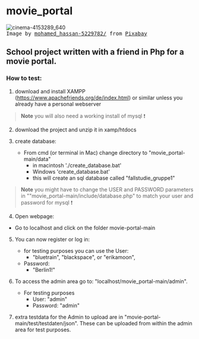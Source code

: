 # movie_portal

![cinema-4153289_640](https://user-images.githubusercontent.com/85740167/230725855-1da7d3c5-a79b-455a-b6aa-d198052213b5.jpg)
<br><samp>Image by <a href="https://pixabay.com/users/mohamed_hassan-5229782/?utm_source=link-attribution&amp;utm_medium=referral&amp;utm_campaign=image&amp;utm_content=4153289">mohamed_hassan-5229782/</a> from <a href="https://pixabay.com//?utm_source=link-attribution&amp;utm_medium=referral&amp;utm_campaign=image&amp;utm_content=4153289">Pixabay</a></samp>

## School project written with a friend in Php for a movie portal.



### How to test:


1.  download and install XAMPP (https://www.apachefriends.org/de/index.html) or similar unless you already have a personal webserver


> **Note**
> you will also need a working install of mysql :exclamation:

2. download the project and unzip it in xamp/htdocs

3. create database:
   - From cmd (or terminal in Mac) change directory to "movie_portal-main/data" <br>
      - in macintosh './create_database.bat' <br>
      - Windows 'create_database.bat' <br>
      - this will create an sql database called "fallstudie_gruppe1"
> **Note**
> you might have to change the USER and PASSWORD parameters in ""movie_portal-main/include/database.php" to match your user and password for mysql :exclamation:

4. Open webpage: 
  - Go to localhost and click on the folder movie-portal-main

5. You can now register or log in:  
    - for testing purposes you can use the User: 
      - "bluetrain", "blackspace", or "erikamoon", 
    - Password: 
      - "Berlin1!"

6. To access the admin area go to: "localhost/movie_portal-main/admin". 
    - For testing purposes 
      - User: "admin" 
      - Password: "admin"


7. extra testdata for the Admin to upload are in "movie-portal-main/test/testdaten/json". These can be uploaded from within the admin area for test purposes.


